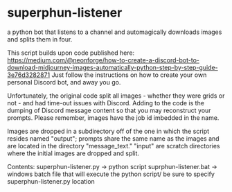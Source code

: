 # superphun-listener
a python bot that listens to a channel and automagically downloads images and splits them in four.

This script builds upon code published here: https://medium.com/@neonforge/how-to-create-a-discord-bot-to-download-midjourney-images-automatically-python-step-by-step-guide-3e76d3282871 Just follow the instructions on how to create your own personal Discord bot, and away you go.

Unfortunately, the original code split all images - whether they were grids or not - and had time-out issues with Discord. Adding to the code is the dumping of Discord message content so that you may reconstruct your prompts. Please remember, images have the job id imbedded in the name.

Images are dropped in a subdirectory off of the one in which the script resides named "output"; prompts share the same name as the images and are located in the directory "message_text." "input" are scratch directories where the initial images are dropped and split.

Contents:
superphun-listener.py -> python script
suprphun-listener.bat -> windows batch file that will execute the python script/ be sure to specify superphun-listener.py location
